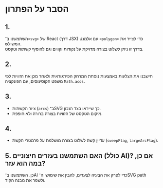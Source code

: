 # הסבר על הפתרון

## 1. 
השתמשנו ב־`<svg>` של React (דרך JSX) עם אלמנט `<polygon>` כדי לצייר את המשולש.  
בדרך זו ניתן לשלוט בצורה מדויקת על נקודות וקווים וגם להוסיף קשתות וטקסט.

## 2. 
חישבנו את הצלעות באמצעות נוסחת המרחק הפיתגוראית ולאחר מכן את הזוויות לפי משפט הקוסינוסים, עם הפונקציה `Math.acos`.

## 3. 
- ציור הקשתות (`arcs`) ב־SVG כך שייראו בצד הנכון.  
- מיקום הטקסט של הזוויות בצורה ברורה ולא חופפת.  

## 4. 
- עדיין קשה לשלוט בצורה מושלמת על פרמטרי הקשת (`sweepFlag`, `largeArcFlag`).  
## 5. האם השתמשנו בעזרים חיצוניים (כולל AI)? אם כן, במה הוא עזר?
כן. השתמשנו ב־AI כדי לפרק את הבעיה לצעדים, להבין את שימושי ה־SVG path ולשפר את מבנה הקוד.